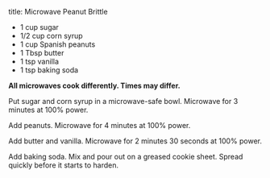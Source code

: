 title: Microwave Peanut Brittle

* 1 cup sugar
* 1/2 cup corn syrup
* 1 cup Spanish peanuts
* 1 Tbsp butter
* 1 tsp vanilla
* 1 tsp baking soda

**All microwaves cook differently. Times may differ.**

Put sugar and corn syrup in a microwave-safe bowl. Microwave for 3 minutes at 100% power.

Add peanuts. Microwave for 4 minutes at 100% power.

Add butter and vanilla. Microwave for 2 minutes 30 seconds at 100% power.

Add baking soda. Mix and pour out on a greased cookie sheet. Spread quickly before it starts to harden.
